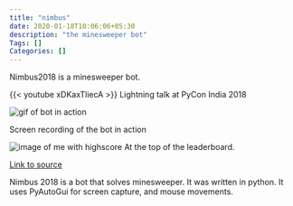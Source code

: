 ```yaml
---
title: "nimbus"
date: 2020-01-18T10:06:06+05:30
description: "the minesweeper bot"
Tags: []
Categories: []
---
```


Nimbus2018 is a minesweeper bot.

{{< youtube xDKaxTliecA >}}
Lightning talk at PyCon India 2018

![gif of bot in action](https://media.giphy.com/media/VhiwEIJ2erIVeyEtwz/giphy.gif)

Screen recording of the bot in action

![image of me with highscore](/minesweeper-highscore.png)
At the top of the leaderboard.

<a href='https://github.com/samhattangady/nimbus2018' target='_blank'>Link to source</a>

Nimbus 2018 is a bot that solves minesweeper. It was written in python. It uses PyAutoGui for screen capture, and mouse movements.
